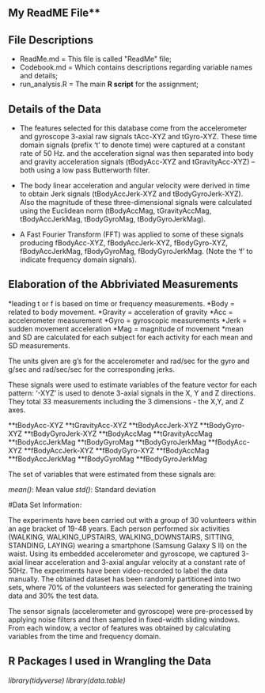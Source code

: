 
## My ReadME File**

## File Descriptions

* ReadMe.md = This file is called "ReadMe" file;
* Codebook.md = Which contains descriptions regarding variable names and details;
* run_analysis.R = The main **R script** for the assignment;

## Details of the Data 

* The features selected for this database come from the accelerometer and gyroscope 3-axial raw signals tAcc-XYZ and tGyro-XYZ. These time domain signals (prefix ‘t’ to denote time) were captured at a constant rate of 50 Hz. and the acceleration signal was then separated into body and gravity acceleration signals (tBodyAcc-XYZ and tGravityAcc-XYZ) – both using a low pass Butterworth filter.

* The body linear acceleration and angular velocity were derived in time to obtain Jerk signals (tBodyAccJerk-XYZ and tBodyGyroJerk-XYZ). Also the magnitude of these three-dimensional signals were calculated using the Euclidean norm (tBodyAccMag, tGravityAccMag, tBodyAccJerkMag, tBodyGyroMag, tBodyGyroJerkMag).

* A Fast Fourier Transform (FFT) was applied to some of these signals producing fBodyAcc-XYZ, fBodyAccJerk-XYZ, fBodyGyro-XYZ, fBodyAccJerkMag, fBodyGyroMag, fBodyGyroJerkMag. (Note the ‘f’ to indicate frequency domain signals).


## Elaboration of the Abbriviated Measurements 

*leading t or f is based on time or frequency measurements. *Body = related to body movement. *Gravity = acceleration of gravity *Acc = accelerometer measurement *Gyro = gyroscopic measurements *Jerk = sudden movement acceleration *Mag = magnitude of movement *mean and SD are calculated for each subject for each activity for each mean and SD measurements.

The units given are g’s for the accelerometer and rad/sec for the gyro and g/sec and rad/sec/sec for the corresponding jerks.

These signals were used to estimate variables of the feature vector for each pattern: ‘-XYZ’ is used to denote 3-axial signals in the X, Y and Z directions. They total 33 measurements including the 3 dimensions - the X,Y, and Z axes.

**tBodyAcc-XYZ
**tGravityAcc-XYZ
**tBodyAccJerk-XYZ
**tBodyGyro-XYZ
**tBodyGyroJerk-XYZ
**tBodyAccMag
**tGravityAccMag
**tBodyAccJerkMag
**tBodyGyroMag
**tBodyGyroJerkMag
**fBodyAcc-XYZ
**fBodyAccJerk-XYZ
**fBodyGyro-XYZ
**fBodyAccMag
**fBodyAccJerkMag
**fBodyGyroMag
**fBodyGyroJerkMag

The set of variables that were estimated from these signals are:

*mean()*: Mean value
*std()*: Standard deviation

#Data Set Information:

The experiments have been carried out with a group of 30 volunteers within an age bracket of 19-48 years. Each person performed six activities (WALKING, WALKING_UPSTAIRS, WALKING_DOWNSTAIRS, SITTING, STANDING, LAYING) wearing a smartphone (Samsung Galaxy S II) on the waist. Using its embedded accelerometer and gyroscope, we captured 3-axial linear acceleration and 3-axial angular velocity at a constant rate of 50Hz. The experiments have been video-recorded to label the data manually. The obtained dataset has been randomly partitioned into two sets, where 70% of the volunteers was selected for generating the training data and 30% the test data.

The sensor signals (accelerometer and gyroscope) were pre-processed by applying noise filters and then sampled in fixed-width sliding windows. From each window, a vector of features was obtained by calculating variables from the time and frequency domain.

## R Packages I used in Wrangling the Data  

*library(tidyverse)*
*library(data.table)*
